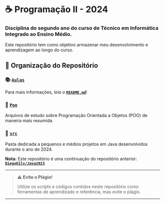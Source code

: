 # ☕ Programação II - 2024

### **Disciplina do segundo ano do curso de Técnico em Informática Integrado ao Ensino Médio.**

Este repositório tem como objetivo armazenar meu desenvolvimento e aprendizagem ao longo do curso.

## 📁 Organização do Repositório

### 📚 [`Aulas`](aulas/)

Para mais informações, *leia o* [**`README.md`**](aulas/README.md)!

### 🧩 [`Poo`](poo/)

Arquivos de estudo sobre Programação Orientada a Objetos (POO) de maneira mais resumida.

### 🚀 [`src`](src/)

Pasta dedicada a pequenos e médios projetos em Java desenvolvidos durante o ano de 2024.

**Nota:** Este repositório é uma continuação do repositório anterior: [**`DiegoOilv/Java2023`**](https://github.com/DiegoOilv/Java2023)

---

> ⚠️ **Evite o Plágio!**
>
> Utilize os scripts e códigos contidos neste repositório como ferramentas de aprendizado e referência, mas evite o plágio.

---
